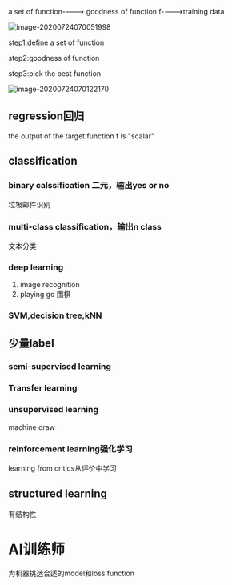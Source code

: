 a set of function----> goodness of function f---->training data

![image-20200724070051998](F:%5Cgithub%5Cgithubio%5Cstudynotes%5Cmachine%20learning%5C1.assets%5Cimage-20200724070051998.png)

step1:define a set of function

step2:goodness of function

step3:pick the best function

![image-20200724070122170](F:%5Cgithub%5Cgithubio%5Cstudynotes%5Cmachine%20learning%5C1.assets%5Cimage-20200724070122170.png)

## regression回归

the output of the target function f is "scalar"

## classification

### binary calssification 二元，输出yes or no

垃圾邮件识别

### multi-class classification，输出n class

文本分类

### deep learning

1. image recognition
2. playing go 围棋

### SVM,decision tree,kNN

## 少量label

### semi-supervised learning

### Transfer learning

### unsupervised learning

machine draw

### reinforcement learning强化学习

learning from critics从评价中学习

## structured learning

有结构性

# AI训练师

为机器挑选合适的model和loss function

